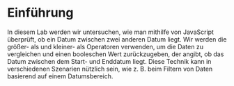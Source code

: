 # Einführung

In diesem Lab werden wir untersuchen, wie man mithilfe von JavaScript überprüft, ob ein Datum zwischen zwei anderen Datum liegt. Wir werden die größer- als und kleiner- als Operatoren verwenden, um die Daten zu vergleichen und einen booleschen Wert zurückzugeben, der angibt, ob das Datum zwischen dem Start- und Enddatum liegt. Diese Technik kann in verschiedenen Szenarien nützlich sein, wie z. B. beim Filtern von Daten basierend auf einem Datumsbereich.
